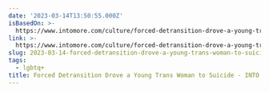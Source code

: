 ```yaml
---
date: '2023-03-14T13:50:55.000Z'
isBasedOn: >-
  https://www.intomore.com/culture/forced-detransition-drove-a-young-trans-woman-to-suicide/
link: >-
  https://www.intomore.com/culture/forced-detransition-drove-a-young-trans-woman-to-suicide/
slug: 2023-03-14-forced-detransition-drove-a-young-trans-woman-to-suicide-into
tags:
  - lgbtq+
title: Forced Detransition Drove a Young Trans Woman to Suicide - INTO
---
```


